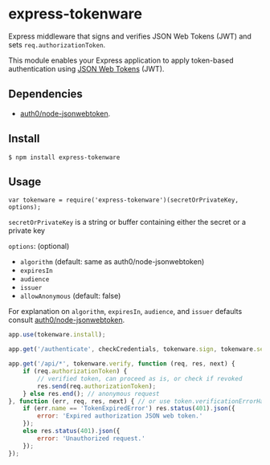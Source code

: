 # express-tokenware
Express middleware that signs and verifies JSON Web Tokens (JWT) and sets `req.authorizationToken`.

This module enables your Express application to apply token-based authentication using [JSON Web Tokens](https://tools.ietf.org/html/rfc7519) (JWT).

## Dependencies

* [auth0/node-jsonwebtoken](https://github.com/auth0/node-jsonwebtoken).

## Install

    $ npm install express-tokenware

## Usage

    var tokenware = require('express-tokenware')(secretOrPrivateKey, options);

`secretOrPrivateKey` is a string or buffer containing either the secret or a private key

`options`: (optional)

* `algorithm` (default: same as auth0/node-jsonwebtoken)
* `expiresIn`
* `audience`
* `issuer`
* `allowAnonymous` (default: false)

For explanation on `algorithm`, `expiresIn`, `audience`, and `issuer` defaults consult [auth0/node-jsonwebtoken](https://github.com/auth0/node-jsonwebtoken).

```javascript
app.use(tokenware.install);

app.get('/authenticate', checkCredentials, tokenware.sign, tokenware.send);

app.get('/api/*', tokenware.verify, function (req, res, next) {
	if (req.authorizationToken) {
		// verified token, can proceed as is, or check if revoked
		res.send(req.authorizationToken);
	} else res.end(); // anonymous request
}, function (err, req, res, next) { // or use token.verificationErrorHandler
	if (err.name == 'TokenExpiredError') res.status(401).json({
		error: 'Expired authorization JSON web token.'
	});
	else res.status(401).json({
		error: 'Unauthorized request.'
	});
});
```